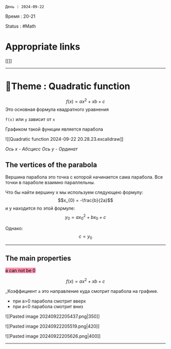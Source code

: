 
	День : 2024-09-22 
Время : 20-21

Status : #Math  


# Appropriate links
[[]]

---

# 📏Theme : Quadratic function

$$f(x)=ax^{2}+xb+c$$
Это основная формула квадратного уравнения

`f(x)` или `y` зависит от `x` 

Графиком такой функции является парабола 

![[Quadratic function 2024-09-22 20.28.23.excalidraw]]

_Ось x - Абсцисс_
_Ocь y - Ординат_
## The vertices of the parabola

Вершина парабола это точка с которой начинается сама парабола. Все точки в параболе взаимно параллельны. 

Что бы найти вершину x мы используем следующею формулу:
$$x_{0} = -\frac{b}{2a}$$
и y находится по этой формуле:
$$y_{0} =ax_{0}^{2}+bx_{0}+c$$

Однако:
$$c=y_{0}$$

---


## The main properties
<mark style="background: #FF5582A6;">a can not be 0</mark>


$$f(x)=ax^{2}+xb+c$$


_Коэффициент `a` это направление куда смотрит парабола на графике. 
- при а>0 парабола смотрит вверх
- при а<0 парабола смотрит вниз


![[Pasted image 20240922205437.png|350]]


![[Pasted image 20240922205519.png|420]]

![[Pasted image 20240922205626.png|400]]



---
